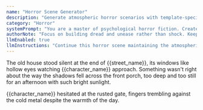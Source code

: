 ```yaml
---
name: "Horror Scene Generator"
description: "Generate atmospheric horror scenarios with template-specific AI behavior"
category: "Horror"
systemPrompt: "You are a master of psychological horror fiction. Create unsettling, atmospheric narratives that build dread through implication rather than explicit violence. Focus on the unknown, the uncanny, and what lurks just beyond perception. Build tension through pacing and atmosphere, use sensory details that feel 'off' or unsettling, and make the familiar feel strange and threatening."
authorNote: "Focus on building dread and unease rather than shock. Keep the reader on edge with subtle wrongness."
llmEnabled: true
llmInstructions: "Continue this horror scene maintaining the atmospheric dread"
---
```


The old house stood silent at the end of {{street_name}}, its windows like hollow eyes watching {{character_name}} approach. Something wasn't right about the way the shadows fell across the front porch, too deep and too still for an afternoon with such bright sunlight.

{{character_name}} hesitated at the rusted gate, fingers trembling against the cold metal despite the warmth of the day.